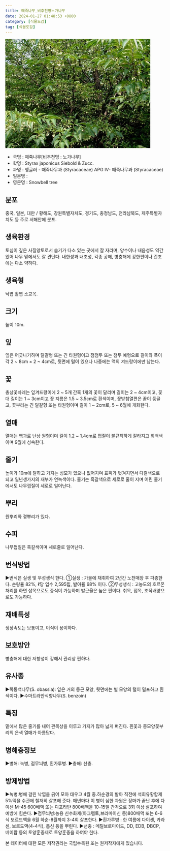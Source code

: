 ```yaml
---
title: 때죽나무_비추천명노가나무
date: 2024-01-27 01:48:53 +0800
category: [식물도감]
tag: [식물도감]
---
```




![때죽나무[비추천명 : 노가나무]](/assets/img/fileUpload/plants/basic/Styracaceae/Styrax/22332/1_th2.JPG)
- 국명 : 때죽나무[비추천명 : 노가나무]
- 학명 : Styrax japonicus Siebold & Zucc.
- 과명 : 앵글러 - 때죽나무과 (Styracaceae) APG Ⅳ- 때죽나무과 (Styracaceae)
- 일본명 : 
- 영문명 : Snowbell tree


## 분포
중국, 일본, 대만 / 황해도, 강원특별자치도, 경기도, 충청남도, 전라남북도, 제주특별자치도 등 주로 서해안에 분포.
## 생육환경
토심이 깊은 사질양토로서 습기가 다소 있는 곳에서 잘 자라며, 양수이나 내음성도 약간 있어 나무 밑에서도 잘 견딘다. 내한성과 내조성, 각종 공해, 병충해에 강한편이나 건조에는 다소 약하다.
## 생육형
낙엽 활엽 소교목.
## 크기
높이 10m.
## 잎
잎은 어긋나기하며 달걀형 또는 긴 타원형이고 점첨두 또는 첨두 예형으로 길이와 폭이 각 2 ~ 8cm × 2 ~ 4cm로, 뒷면에 털이 있으나 나중에는 맥의 겨드랑이에만 남는다.
## 꽃
총상꽃차례는 잎겨드랑이에 2 ~ 5개 간혹 1개의 꽃이 달리며 길이는 2 ~ 4cm이고, 꽃대 길이는 1 ~ 3cm이고 꽃 지름은 1.5 ~ 3.5cm로 흰색이며, 꽃받침열편은 끝이 둥글고, 꽃부리는 긴 달걀형 또는 타원형이며 길이 1 ~ 2cm로, 5 ~ 6월에 개화한다.
## 열매
열매는 핵과로 난상 원형이며 길이 1.2 ~ 1.4cm로 껍질이 불규칙하게 갈라지고 회백색이며 9월에 성숙한다.
## 줄기
높이가 10m에 달하고 가지는 성모가 있으나 없어지며 표피가 벗겨지면서 다갈색으로 되고 일년생가지의 재부가 연녹색이다. 줄기는 흑갈색으로 세로로 줄이 지며 어린 줄기에서도 나무껍질이 세로로 일어난다.
## 뿌리
원뿌리와 곁뿌리가 있다.
## 수피
나무껍질은 흑갈색이며 세로줄로 일어난다.
## 번식방법
▶번식은 실생 및 무성생식 한다. 
①실생 : 가을에 채취하여 2년간 노천매장 후 파종한다. 순량율 82%, ℓ당 입수 2,595립, 발아율 68% 이다.
②무성생식 : 고농도의 호르몬처리를 하면 삽목으로도 증식이 가능하며 발근율은 높은 편이다. 취목, 접목, 조직배양으로도 가능하다.
## 재배특성
생장속도는 보통이고, 이식이 용이하다.
## 보호방안
병충해에 대한 저항성이 강해서 관리상 편하다.
## 유사종
▶쪽동백나무(S. obassia): 잎은 거의 둥근 모양, 뒷면에는 별 모양의 털이 밀포하고 흰색이다.
▶수마트라안식향나무(S. benzoin)
## 특징
밑에서 많은 줄기를 내어 관목상을 이루고 가지가 많아 넓게 퍼진다. 흰꽃과 종모양꽃부리의 은색 열매가 아름답다.
## 병해충정보
▶병해: 녹병, 점무늬병, 흰가루병.
▶충해: 선충.
## 방제방법
▶녹병:병에 걸린 낙엽을 긁어 모아 태우고 4월 중.하순경의 발아 직전에 석회유황합제 5%액을 수관에 철저히 살포해 준다. 매년마다 이 병이 심한 과원은 장마가 끝난 후에 다이센 M-45 600배액 또는 디포라탄 800배액을 10-15일 간격으로 3회 이상 살포하여 예방에 힘쓴다.
▶점무늬병:농용 신수화제(아그렙토,브라마이신 등)800배액 또는 6-6식 보르드액을 6월 하순-8월까지 3-4회 살포한다.
▶흰가루병 : 한 여름에 다이센, 카라센, 보르도액(4-4식), 톱신 등을 뿌린다.
▶선충 : 메틸브로마이드, DD, EDB, DBCP, 베이팜 등의 토양훈증제로 토양훈증을 하여야 한다.






본 데이터에 대한 모든 저작권리는 국립수목원 또는 원저작자에게 있습니다.
